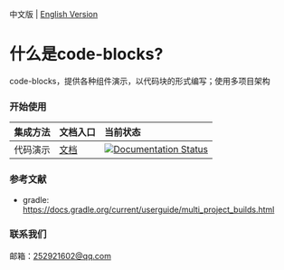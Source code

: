 中文版 | [English Version](./README_en.md)


# 什么是code-blocks?
code-blocks，提供各种组件演示，以代码块的形式编写；使用多项目架构

### 开始使用

|集成方法|文档入口|当前状态|
|:----|:-----|:-----|
|代码演示|[文档](https://code-blocks.readthedocs.io/zh_CN/latest/)|[![Documentation Status](https://readthedocs.org/projects/code-blocks/badge/?version=latest)](https://code-blocks.readthedocs.io/zh_CN/latest/?badge=latest)|

### 参考文献
- gradle: https://docs.gradle.org/current/userguide/multi_project_builds.html

### 联系我们
邮箱：252921602@qq.com



